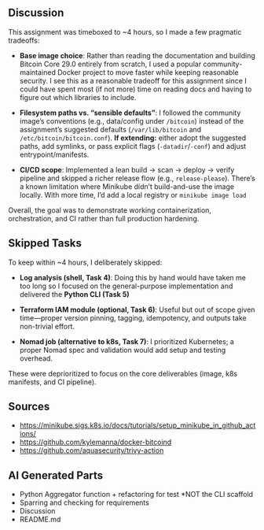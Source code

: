## Discussion

This assignment was timeboxed to ~4 hours, so I made a few pragmatic tradeoffs:

- **Base image choice**:
  Rather than reading the documentation and building Bitcoin Core 29.0 entirely from scratch, I used a popular community-maintained Docker project to move faster while keeping reasonable security. I see this as a reasonable tradeoff for this assignment since I could have spent most (if not more) time on reading docs and having to figure out which libraries to include.

- **Filesystem paths vs. “sensible defaults”**:
  I followed the community image’s conventions (e.g., data/config under `/bitcoin`) instead of the assignment’s suggested defaults (`/var/lib/bitcoin` and `/etc/bitcoin/bitcoin.conf`).
  **If extending:** either adopt the suggested paths, add symlinks, or pass explicit flags (`-datadir`/`-conf`) and adjust entrypoint/manifests.

- **CI/CD scope**:
  Implemented a lean build → scan → deploy -> verify pipeline and skipped a richer release flow (e.g., `release-please`). There’s a known limitation where Minikube didn’t build-and-use the image locally. With more time, I’d add a local registry or `minikube image load`

Overall, the goal was to demonstrate working containerization, orchestration, and CI rather than full production hardening.

## Skipped Tasks

To keep within ~4 hours, I deliberately skipped:

- **Log analysis (shell, Task 4)**:
  Doing this by hand would have taken me too long so I focused on the general-purpose implementation and delivered the **Python CLI (Task 5)**

- **Terraform IAM module (optional, Task 6)**:
  Useful but out of scope given time—proper version pinning, tagging, idempotency, and outputs take non-trivial effort.

- **Nomad job (alternative to k8s, Task 7)**:
  I prioritized Kubernetes; a proper Nomad spec and validation would add setup and testing overhead.

These were deprioritized to focus on the core deliverables (image, k8s manifests, and CI pipeline).

## Sources

* https://minikube.sigs.k8s.io/docs/tutorials/setup_minikube_in_github_actions/
* https://github.com/kylemanna/docker-bitcoind
* https://github.com/aquasecurity/trivy-action

## AI Generated Parts

* Python Aggregator function + refactoring for test *NOT the CLI scaffold
* Sparring and checking for requirements
* Discussion
* README.md
